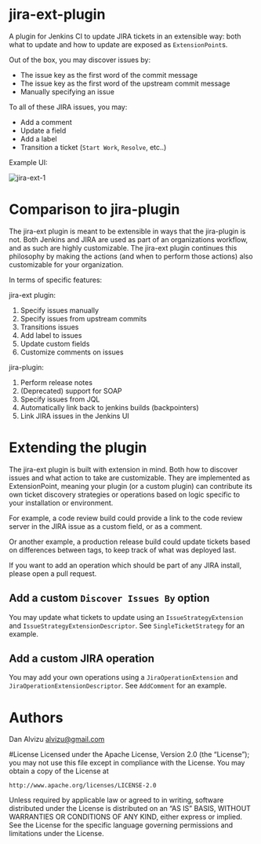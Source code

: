 # jira-ext-plugin
A plugin for Jenkins CI to update JIRA tickets in an extensible way: both what to update and how to update are exposed as `ExtensionPoint`s.

Out of the box, you may discover issues by:

* The issue key as the first word of the commit message
* The issue key as the first word of the upstream commit message
* Manually specifying an issue

To all of these JIRA issues, you may:

* Add a comment
* Update a field
* Add a label
* Transition a ticket (`Start Work`, `Resolve`, etc..)

Example UI:

![jira-ext-1](https://cloud.githubusercontent.com/assets/731899/12099841/5d1671e8-b2e8-11e5-9c6d-d28073ad7c15.png)

# Comparison to jira-plugin

The jira-ext plugin is meant to be extensible in ways that the jira-plugin is not. Both Jenkins and JIRA are used as part of an organizations workflow, and as such are highly customizable. The jira-ext plugin continues this philosophy by making the actions (and when to perform those actions) also customizable for your organization.

In terms of specific features:

jira-ext plugin:

1. Specify issues manually
2. Specify issues from upstream commits
3. Transitions issues
4. Add label to issues
5. Update custom fields
6. Customize comments on issues

jira-plugin:

1. Perform release notes
2. (Deprecated) support for SOAP
3. Specify issues from JQL
4. Automatically link back to jenkins builds (backpointers)
5. Link JIRA issues in the Jenkins UI


# Extending the plugin

The jira-ext plugin is built with extension in mind. Both how to discover issues and what action to take are customizable. They are implemented as ExtensionPoint, meaning your plugin (or a custom plugin) can contribute its own ticket discovery strategies or operations based on logic specific to your installation or environment. 

For example, a code review build could provide a link to the code review server in the JIRA issue as a custom field, or as a comment.

Or another example, a production release build could update tickets based on differences between tags, to keep track of what was deployed last.

If you want to add an operation which should be part of any JIRA install, please open a pull request.

## Add a custom `Discover Issues By` option

You may update what tickets to update using an `IssueStrategyExtension` and `IssueStrategyExtensionDescriptor`. 
See `SingleTicketStrategy` for an example.

## Add a custom JIRA operation
You may add your own operations using a `JiraOperationExtension` and `JiraOperationExtensionDescriptor`. See `AddComment` for an example.

# Authors
Dan Alvizu <alvizu@gmail.com>

#License
Licensed under the Apache License, Version 2.0 (the “License”); you may not use this file except in compliance with the
License. You may obtain a copy of the License at

    http://www.apache.org/licenses/LICENSE-2.0

Unless required by applicable law or agreed to in writing, software distributed under the License is distributed on an
“AS IS” BASIS, WITHOUT WARRANTIES OR CONDITIONS OF ANY KIND, either express or implied. See the License for the specific
 language governing permissions and limitations under the License.
